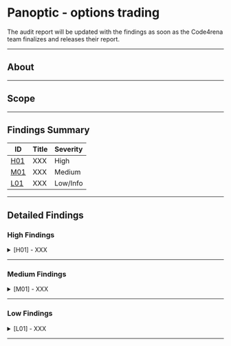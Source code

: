 # Panoptic - options trading

The audit report will be updated with the findings as soon as the Code4rena team finalizes and releases their report.

---

## About

---

## Scope

---

## Findings Summary

| ID  | Title                            | Severity   |
|-----|----------------------------------|------------|
| [H01](#h01---xxx) | XXX                              | High       |
| [M01](#m01---xxx) | XXX                              | Medium     |
| [L01](#l01---xxx) | XXX                              | Low/Info   |

---

## Detailed Findings

### High Findings

<details>
  <summary><a id="h01---xxx"></a>[H01] - XXX</summary>
  
  <br>

## **Severity:** 
  
- High Risk

## **Relevant GitHub Links:** 

- 

## **Summary:** 

- 

## **Vulnerability Details:** 

- 

```solidity

```

- 
  
```solidity

```
  
## **Impact:** 

- 

## **Tools Used:** 

- 

## **Recommendation:** 

- 

</details>

---

### Medium Findings

<details>
  <summary><a id="m01---xxx"></a>[M01] - XXX</summary>
  
  <br>

## **Severity:** 

- Medium Risk

## **Relevant GitHub Links:** 

- 

## **Summary:** 

- 

## **Vulnerability Details:** 

- 

```solidity

```

- 
  
```solidity

```
  
## **Impact:** 

- 

## **Tools Used:** 

- 

## **Recommendation:** 

- 

</details>

---

### Low Findings

<details>
  <summary><a id="l01---xxx"></a>[L01] - XXX</summary>
  
  <br>

## **Severity:** 

- Low Risk

## **Relevant GitHub Links:** 

- 

## **Summary:** 

- 

## **Vulnerability Details:** 

- 

```solidity

```

- 
  
```solidity

```
  
## **Impact:** 

- 

## **Tools Used:** 

- 

## **Recommendation:** 

- 

</details>

---
